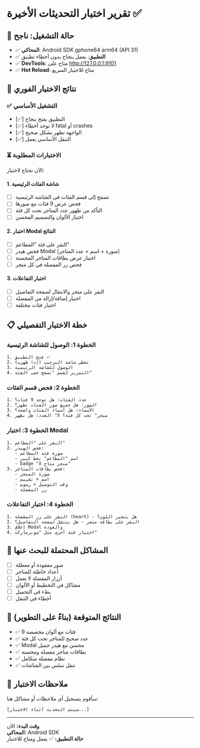 # تقرير اختبار التحديثات الأخيرة ✅

## 📱 حالة التشغيل: ناجح
- ✅ **المحاكي**: Android SDK gphone64 arm64 (API 31)
- ✅ **التطبيق**: يعمل بنجاح بدون أخطاء تطبيق
- ✅ **DevTools**: متاح على http://127.0.0.1:9101
- ✅ **Hot Reload**: متاح للاختبار السريع

## 🧪 نتائج الاختبار الفوري

### ✅ التشغيل الأساسي
- [✅] التطبيق يفتح بنجاح
- [✅] لا توجد أخطاء fatal أو crashes
- [✅] الواجهة تظهر بشكل صحيح
- [✅] التنقل الأساسي يعمل

### ⏳ الاختبارات المطلوبة
الآن نحتاج لاختبار:

#### 1. **شاشة الفئات الرئيسية**
- [ ] تصفح إلى قسم الفئات في الشاشة الرئيسية
- [ ] فحص عرض 9 فئات مع صورها
- [ ] التأكد من ظهور عدد المتاجر تحت كل فئة
- [ ] اختبار الألوان والتصميم المحسن

#### 2. **اختبار Modal النتائج**
- [ ] النقر على فئة "المطاعم"
- [ ] فحص هيدر Modal (صورة + اسم + عدد المتاجر)
- [ ] اختبار عرض بطاقات المتاجر المحسنة
- [ ] فحص زر المفضلة في كل متجر

#### 3. **اختبار التفاعلات**
- [ ] النقر على متجر والانتقال لصفحة التفاصيل
- [ ] اختبار إضافة/إزالة من المفضلة
- [ ] اختبار فئات مختلفة

## 📋 خطة الاختبار التفصيلي

### الخطوة 1: الوصول للشاشة الرئيسية
```
1. فتح التطبيق ✅
2. تخطي شاشة الترحيب (إذا ظهرت)
3. الوصول للشاشة الرئيسية
4. التمرير لقسم "تصفح حسب الفئة"
```

### الخطوة 2: فحص قسم الفئات
```
1. عدد الفئات: هل توجد 9 فئات؟
2. الصور: هل جميع صور الفئات تظهر؟
3. الأسماء: هل أسماء الفئات واضحة؟
4. العدد: هل يظهر "X متجر" تحت كل فئة؟
```

### الخطوة 3: اختبار Modal
```
1. النقر على "المطاعم"
2. فحص الهيدر:
   - صورة فئة المطاعم
   - اسم "المطاعم" بخط كبير
   - badge "X متجر متاح"
3. فحص بطاقات المتاجر:
   - صورة المتجر
   - اسم + تقييم
   - وقت التوصيل + رسوم
   - زر المفضلة
```

### الخطوة 4: اختبار التفاعلات
```
1. النقر على زر المفضلة (heart) - هل يتغير اللون؟
2. النقر على بطاقة متجر - هل ينتقل لصفحة التفاصيل؟
3. إغلاق Modal والعودة
4. اختبار فئة أخرى مثل "سوبرماركت"
```

## 🐛 المشاكل المحتملة للبحث عنها
- [ ] صور مفقودة أو معطلة
- [ ] أعداد خاطئة للمتاجر
- [ ] أزرار المفضلة لا تعمل
- [ ] مشاكل في التخطيط أو الألوان
- [ ] بطء في التحميل
- [ ] أخطاء في التنقل

## 🎯 النتائج المتوقعة (بناءً على التطوير)
- ✅ 9 فئات مع ألوان مخصصة
- ✅ عدد صحيح للمتاجر تحت كل فئة  
- ✅ Modal محسن مع هيدر جميل
- ✅ بطاقات متاجر مفصلة ومحسنة
- ✅ نظام مفضلة متكامل
- ✅ تنقل سلس بين الشاشات

## 📝 ملاحظات الاختبار
سأقوم بتسجيل أي ملاحظات أو مشاكل هنا:

```
[سيتم التحديث أثناء الاختبار...]
```

---
**وقت البدء:** الآن  
**المحاكي:** Android SDK  
**حالة التطبيق:** ✅ يعمل ومتاح للاختبار
